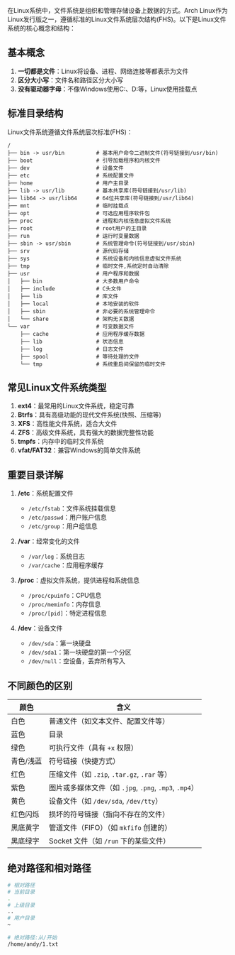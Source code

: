 在Linux系统中，文件系统是组织和管理存储设备上数据的方式。Arch Linux作为Linux发行版之一，遵循标准的Linux文件系统层次结构(FHS)。以下是Linux文件系统的核心概念和结构：



## 基本概念

1. **一切都是文件**：Linux将设备、进程、网络连接等都表示为文件
2. **区分大小写**：文件名和路径区分大小写
3. **没有驱动器字母**：不像Windows使用C:、D:等，Linux使用挂载点



## 标准目录结构

Linux文件系统遵循文件系统层次标准(FHS)：

```
/
├── bin -> usr/bin          # 基本用户命令二进制文件(符号链接到/usr/bin)
├── boot                    # 引导加载程序和内核文件
├── dev                     # 设备文件
├── etc                     # 系统配置文件
├── home                    # 用户主目录
├── lib -> usr/lib          # 基本共享库(符号链接到/usr/lib)
├── lib64 -> usr/lib64      # 64位共享库(符号链接到/usr/lib64)
├── mnt                     # 临时挂载点
├── opt                     # 可选应用程序软件包
├── proc                    # 进程和内核信息虚拟文件系统
├── root                    # root用户的主目录
├── run                     # 运行时变量数据
├── sbin -> usr/sbin        # 系统管理命令(符号链接到/usr/sbin)
├── srv                     # 源代码存储
├── sys                     # 系统设备和内核信息虚拟文件系统
├── tmp                     # 临时文件,系统定时自动清除
├── usr                     # 用户程序和数据
│   ├── bin                 # 大多数用户命令
│   ├── include             # C头文件
│   ├── lib                 # 库文件
│   ├── local               # 本地安装的软件
│   ├── sbin                # 非必要的系统管理命令
│   └── share               # 架构无关数据
└── var                     # 可变数据文件
    ├── cache               # 应用程序缓存数据
    ├── lib                 # 状态信息
    ├── log                 # 日志文件
    ├── spool               # 等待处理的文件
    └── tmp                 # 系统重启间保留的临时文件
```



## 常见Linux文件系统类型

1. **ext4**：最常用的Linux文件系统，稳定可靠
2. **Btrfs**：具有高级功能的现代文件系统(快照、压缩等)
3. **XFS**：高性能文件系统，适合大文件
4. **ZFS**：高级文件系统，具有强大的数据完整性功能
5. **tmpfs**：内存中的临时文件系统
6. **vfat/FAT32**：兼容Windows的简单文件系统



## 重要目录详解

1. **/etc**：系统配置文件
   - `/etc/fstab`：文件系统挂载信息
   - `/etc/passwd`：用户账户信息
   - `/etc/group`：用户组信息

2. **/var**：经常变化的文件
   - `/var/log`：系统日志
   - `/var/cache`：应用程序缓存

3. **/proc**：虚拟文件系统，提供进程和系统信息
   - `/proc/cpuinfo`：CPU信息
   - `/proc/meminfo`：内存信息
   - `/proc/[pid]`：特定进程信息

4. **/dev**：设备文件
   - `/dev/sda`：第一块硬盘
   - `/dev/sda1`：第一块硬盘的第一个分区
   - `/dev/null`：空设备，丢弃所有写入



## 不同颜色的区别



| 颜色      | 含义                                                  |
| --------- | ----------------------------------------------------- |
| 白色      | 普通文件（如文本文件、配置文件等）                    |
| 蓝色      | 目录                                                  |
| 绿色      | 可执行文件（具有 `+x` 权限）                          |
| 青色/浅蓝 | 符号链接（快捷方式）                                  |
| 红色      | 压缩文件（如 `.zip`, `.tar.gz`, `.rar` 等）           |
| 紫色      | 图片或多媒体文件（如 `.jpg`, `.png`, `.mp3`, `.mp4`） |
| 黄色      | 设备文件（如 `/dev/sda`, `/dev/tty`）                 |
| 红色闪烁  | 损坏的符号链接（指向不存在的文件）                    |
| 黑底黄字  | 管道文件（FIFO）（如 `mkfifo` 创建的）                |
| 黑底绿字  | Socket 文件（如 `/run` 下的某些文件）                 |



## 绝对路径和相对路径



```zsh
# 相对路径
# 当前目录
.
# 上级目录
..
# 用户目录
~

# 绝对路径:从/开始
/home/andy/1.txt
```

